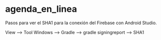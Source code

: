 # agenda_en_linea

Pasos para ver el SHA1 para la conexión del Firebase con Android Studio.

View --> Tool Windows --> Gradle --> gradle signingreport --> SHA1


